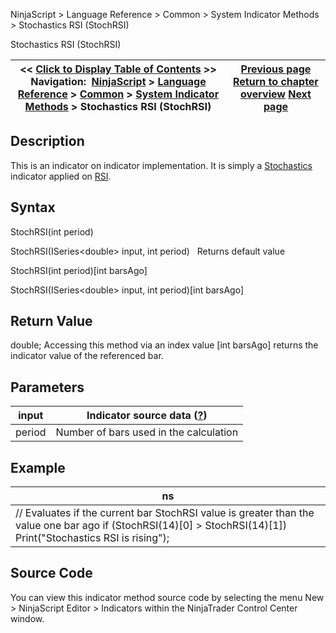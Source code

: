 ﻿
NinjaScript \> Language Reference \> Common \> System Indicator Methods \> Stochastics RSI (StochRSI)

Stochastics RSI (StochRSI)

| \<\< [Click to Display Table of Contents](stochastics_rsi_stochrsi.md) \>\> **Navigation:**     [NinjaScript](ninjascript-1.md) \> [Language Reference](language_reference_wip-1.md) \> [Common](common-1.md) \> [System Indicator Methods](indicators-1.md) \> Stochastics RSI (StochRSI) | [Previous page](stochastics_fast-1.md) [Return to chapter overview](indicators-1.md) [Next page](summation_sum-1.md) |
| --- | --- |
## Description
This is an indicator on indicator implementation. It is simply a [Stochastics](stochastics-1.md) indicator applied on [RSI](relative_strength_index_rsi-1.md).

## Syntax
StochRSI(int period)  

StochRSI(ISeries\<double\> input, int period)
 
Returns default value  

StochRSI(int period)\[int barsAgo]  

StochRSI(ISeries\<double\> input, int period)\[int barsAgo]

## Return Value
double; Accessing this method via an index value \[int barsAgo] returns the indicator value of the referenced bar.

## Parameters

| input | Indicator source data ([?](valid_input_data_for_indicator-1.md)) |
| --- | --- |
| period | Number of bars used in the calculation |

## Example

| ns |
| --- |
| // Evaluates if the current bar StochRSI value is greater than the value one bar ago if (StochRSI(14)\[0] \> StochRSI(14)\[1])    Print("Stochastics RSI is rising"); |

## Source Code
You can view this indicator method source code by selecting the menu New \> NinjaScript Editor \> Indicators within the NinjaTrader Control Center window.
